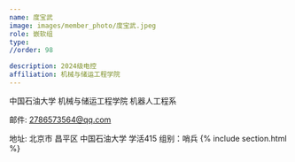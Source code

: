 ```yaml
---
name: 度宝武
image: images/member_photo/度宝武.jpeg
role: 嵌软组
type: 
//order: 98

description: 2024级电控
affiliation: 机械与储运工程学院
---
```

中国石油大学 机械与储运工程学院 机器人工程系

邮件: 2786573564@qq.com

地址: 北京市 昌平区  中国石油大学 学活415
组别：哨兵
{% include section.html %}

